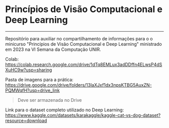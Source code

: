 # Princípios de Visão Computacional e Deep Learning
-------------------------------------
Repositório para auxiliar no compartilhamento de informações para o o minicurso "Princípios de Visão Computacional e Deep Learning" ministrado em 2023 na VI Semana da Computação UNIR.

Colab: https://colab.research.google.com/drive/1dTq8EMLux3adDDffn4ELwsP4dSXuHC9w?usp=sharing

Pasta de imagens para a prática: https://drive.google.com/drive/folders/13laXJxf1dx3npsKTBG5AuxZN-PQMWqfH?usp=drive_link
> Deve ser armazenada no Drive

Link para o dataset completo utilizado no Deep Learning: https://www.kaggle.com/datasets/karakaggle/kaggle-cat-vs-dog-dataset?resource=download